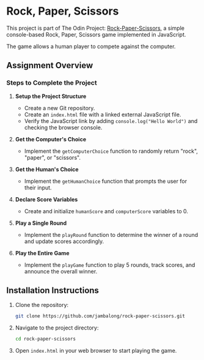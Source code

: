 # Rock, Paper, Scissors

This project is part of The Odin Project: [Rock-Paper-Scissors](https://www.theodinproject.com/lessons/foundations-rock-paper-scissors), a simple console-based Rock, Paper, Scissors game implemented in JavaScript.

The game allows a human player to compete against the computer.

## Assignment Overview

### Steps to Complete the Project

1. **Setup the Project Structure**
   - Create a new Git repository.
   - Create an `index.html` file with a linked external JavaScript file.
   - Verify the JavaScript link by adding `console.log("Hello World")` and checking the browser console.

2. **Get the Computer's Choice**
   - Implement the `getComputerChoice` function to randomly return "rock", "paper", or "scissors".

3. **Get the Human's Choice**
   - Implement the `getHumanChoice` function that prompts the user for their input.

4. **Declare Score Variables**
   - Create and initialize `humanScore` and `computerScore` variables to 0.

5. **Play a Single Round**
   - Implement the `playRound` function to determine the winner of a round and update scores accordingly.

6. **Play the Entire Game**
   - Implement the `playGame` function to play 5 rounds, track scores, and announce the overall winner.
  
## Installation Instructions

1. Clone the repository:
   ```bash
   git clone https://github.com/jambalong/rock-paper-scissors.git
   ```

2. Navigate to the project directory:
   ```bash
   cd rock-paper-scissors
   ```

3. Open `index.html` in your web browser to start playing the game.
